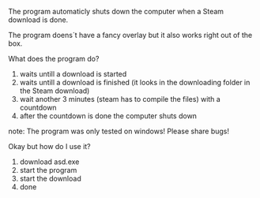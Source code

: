 The program automaticly shuts down the computer when a Steam download is done.

The program doens´t have a fancy overlay but it also works right out of the box.

What does the program do?
1. waits untill a download is started
2. waits untill a download is finished (it looks in the downloading folder in the Steam download)
3. wait another 3 minutes (steam has to compile the files) with a countdown
4. after the countdown is done the computer shuts down

note:
The program was only tested on windows!
Please share bugs!

Okay but how do I use it?
1. download asd.exe
2. start the program
3. start the download
4. done
